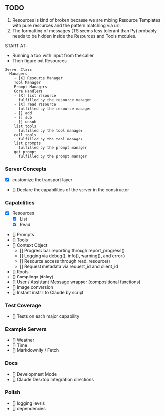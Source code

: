 ## TODO

1. Resources is kind of broken because we are mixing Resource Templates with pure resources and the pattern matching via url.
2. The formatting of messages (TS seems less tolerant than Py) probably needs to be hidden inside the Resources and Tools modules.

START AT:
- Running a tool with input from the caller
- Then figure out Resources



```
Server Class
  Managers
    - [X] Resource Manager
    Tool Manager
    Prompt Managers
    Core Handlers
    - [X] list resource
      fulfilled by the resource manager
    - [X] read resource
      fulfilled by the resource manager
    - [] add
    - [] sub
    - [] unsub
    list tools
      fulfilled by the tool manager
    call tools
      fulfilled by the tool manager
    list prompts
      fulfilled by the prompt manager
    get prompt
      fulfilled by the prompt manager
```

### Server Concepts
- [X] customize the transport layer
- [] Declare the capabilities of the server in the constructor


### Capabilities
- [X] Resources
  - [X] List
  - [X] Read
- [] Prompts
- [] Tools
- [] Context Object
   - [] Progress bar reporting through report_progress()
   - [] Logging via debug(), info(), warning(), and error()
   - [] Resource access through read_resource()
   - [] Request metadata via request_id and client_id
- [] Roots
- [] Samplings (delay)
- [] User / Assistant Message wrapper (compositional functions)
- [] Image conversion
- [] Instant install to Claude by script

### Test Coverage
- [] Tests on each major capability

### Example Servers
- [] Weather
- [] Time
- [] Markdownify / Fetch

### Docs
- [] Development Mode
- [] Claude Desktop Integration directions

### Polish
- [] logging levels
- [] dependencies

